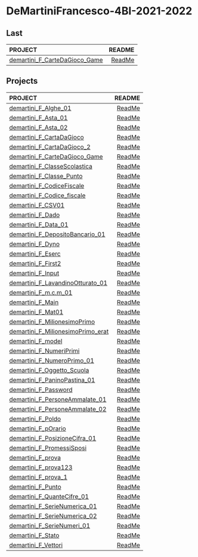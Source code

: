 # DeMartiniFrancesco-4BI-2021-2022

## Last

| PROJECT | README |
| :--- | ---: |
| [demartini_F_CarteDaGioco_Game](https://github.com/deMartiniFrancesco/DeMartiniFrancesco-4BI-2021-2022/tree/master/src/demartini_F_CarteDaGioco_Game/bin) | [ReadMe](https://github.com/deMartiniFrancesco/DeMartiniFrancesco-4BI-2021-2022/tree/master/src/demartini_F_CarteDaGioco_Game/doc/README.md) |

## Projects

| PROJECT | README |
| :--- | ---: |
| [demartini_F_Alghe_01](https://github.com/deMartiniFrancesco/DeMartiniFrancesco-4BI-2021-2022/tree/master/src/demartini_F_Alghe_01/bin) | [ReadMe](https://github.com/deMartiniFrancesco/DeMartiniFrancesco-4BI-2021-2022/tree/master/src/demartini_F_Alghe_01/doc/README.md) |
| [demartini_F_Asta_01](https://github.com/deMartiniFrancesco/DeMartiniFrancesco-4BI-2021-2022/tree/master/src/demartini_F_Asta_01/bin) | [ReadMe](https://github.com/deMartiniFrancesco/DeMartiniFrancesco-4BI-2021-2022/tree/master/src/demartini_F_Asta_01/doc/README.md) |
| [demartini_F_Asta_02](https://github.com/deMartiniFrancesco/DeMartiniFrancesco-4BI-2021-2022/tree/master/src/demartini_F_Asta_02/bin) | [ReadMe](https://github.com/deMartiniFrancesco/DeMartiniFrancesco-4BI-2021-2022/tree/master/src/demartini_F_Asta_02/doc/README.md) |
| [demartini_F_CartaDaGioco](https://github.com/deMartiniFrancesco/DeMartiniFrancesco-4BI-2021-2022/tree/master/src/demartini_F_CartaDaGioco/bin) | [ReadMe](https://github.com/deMartiniFrancesco/DeMartiniFrancesco-4BI-2021-2022/tree/master/src/demartini_F_CartaDaGioco/doc/README.md) |
| [demartini_F_CartaDaGioco_2](https://github.com/deMartiniFrancesco/DeMartiniFrancesco-4BI-2021-2022/tree/master/src/demartini_F_CartaDaGioco_2/bin) | [ReadMe](https://github.com/deMartiniFrancesco/DeMartiniFrancesco-4BI-2021-2022/tree/master/src/demartini_F_CartaDaGioco_2/doc/README.md) |
| [demartini_F_CarteDaGioco_Game](https://github.com/deMartiniFrancesco/DeMartiniFrancesco-4BI-2021-2022/tree/master/src/demartini_F_CarteDaGioco_Game/bin) | [ReadMe](https://github.com/deMartiniFrancesco/DeMartiniFrancesco-4BI-2021-2022/tree/master/src/demartini_F_CarteDaGioco_Game/doc/README.md) |
| [demartini_F_ClasseScolastica](https://github.com/deMartiniFrancesco/DeMartiniFrancesco-4BI-2021-2022/tree/master/src/demartini_F_ClasseScolastica/bin) | [ReadMe](https://github.com/deMartiniFrancesco/DeMartiniFrancesco-4BI-2021-2022/tree/master/src/demartini_F_ClasseScolastica/doc/README.md) |
| [demartini_F_Classe_Punto](https://github.com/deMartiniFrancesco/DeMartiniFrancesco-4BI-2021-2022/tree/master/src/demartini_F_Classe_Punto/bin) | [ReadMe](https://github.com/deMartiniFrancesco/DeMartiniFrancesco-4BI-2021-2022/tree/master/src/demartini_F_Classe_Punto/doc/README.md) |
| [demartini_F_CodiceFiscale](https://github.com/deMartiniFrancesco/DeMartiniFrancesco-4BI-2021-2022/tree/master/src/demartini_F_CodiceFiscale/bin) | [ReadMe](https://github.com/deMartiniFrancesco/DeMartiniFrancesco-4BI-2021-2022/tree/master/src/demartini_F_CodiceFiscale/doc/README.md) |
| [demartini_F_Codice_fiscale](https://github.com/deMartiniFrancesco/DeMartiniFrancesco-4BI-2021-2022/tree/master/src/demartini_F_Codice_fiscale/bin) | [ReadMe](https://github.com/deMartiniFrancesco/DeMartiniFrancesco-4BI-2021-2022/tree/master/src/demartini_F_Codice_fiscale/doc/README.md) |
| [demartini_F_CSV01](https://github.com/deMartiniFrancesco/DeMartiniFrancesco-4BI-2021-2022/tree/master/src/demartini_F_CSV01/bin) | [ReadMe](https://github.com/deMartiniFrancesco/DeMartiniFrancesco-4BI-2021-2022/tree/master/src/demartini_F_CSV01/doc/README.md) |
| [demartini_F_Dado](https://github.com/deMartiniFrancesco/DeMartiniFrancesco-4BI-2021-2022/tree/master/src/demartini_F_Dado/bin) | [ReadMe](https://github.com/deMartiniFrancesco/DeMartiniFrancesco-4BI-2021-2022/tree/master/src/demartini_F_Dado/doc/README.md) |
| [demartini_F_Data_01](https://github.com/deMartiniFrancesco/DeMartiniFrancesco-4BI-2021-2022/tree/master/src/demartini_F_Data_01/bin) | [ReadMe](https://github.com/deMartiniFrancesco/DeMartiniFrancesco-4BI-2021-2022/tree/master/src/demartini_F_Data_01/doc/README.md) |
| [demartini_F_DepositoBancario_01](https://github.com/deMartiniFrancesco/DeMartiniFrancesco-4BI-2021-2022/tree/master/src/demartini_F_DepositoBancario_01/bin) | [ReadMe](https://github.com/deMartiniFrancesco/DeMartiniFrancesco-4BI-2021-2022/tree/master/src/demartini_F_DepositoBancario_01/doc/README.md) |
| [demartini_F_Dyno](https://github.com/deMartiniFrancesco/DeMartiniFrancesco-4BI-2021-2022/tree/master/src/demartini_F_Dyno/bin) | [ReadMe](https://github.com/deMartiniFrancesco/DeMartiniFrancesco-4BI-2021-2022/tree/master/src/demartini_F_Dyno/doc/README.md) |
| [demartini_F_Eserc](https://github.com/deMartiniFrancesco/DeMartiniFrancesco-4BI-2021-2022/tree/master/src/demartini_F_Eserc/bin) | [ReadMe](https://github.com/deMartiniFrancesco/DeMartiniFrancesco-4BI-2021-2022/tree/master/src/demartini_F_Eserc/doc/README.md) |
| [demartini_F_First2](https://github.com/deMartiniFrancesco/DeMartiniFrancesco-4BI-2021-2022/tree/master/src/demartini_F_First2/bin) | [ReadMe](https://github.com/deMartiniFrancesco/DeMartiniFrancesco-4BI-2021-2022/tree/master/src/demartini_F_First2/doc/README.md) |
| [demartini_F_Input](https://github.com/deMartiniFrancesco/DeMartiniFrancesco-4BI-2021-2022/tree/master/src/demartini_F_Input/bin) | [ReadMe](https://github.com/deMartiniFrancesco/DeMartiniFrancesco-4BI-2021-2022/tree/master/src/demartini_F_Input/doc/README.md) |
| [demartini_F_LavandinoOtturato_01](https://github.com/deMartiniFrancesco/DeMartiniFrancesco-4BI-2021-2022/tree/master/src/demartini_F_LavandinoOtturato_01/bin) | [ReadMe](https://github.com/deMartiniFrancesco/DeMartiniFrancesco-4BI-2021-2022/tree/master/src/demartini_F_LavandinoOtturato_01/doc/README.md) |
| [demartini_F_m.c.m_01](https://github.com/deMartiniFrancesco/DeMartiniFrancesco-4BI-2021-2022/tree/master/src/demartini_F_m.c.m_01/bin) | [ReadMe](https://github.com/deMartiniFrancesco/DeMartiniFrancesco-4BI-2021-2022/tree/master/src/demartini_F_m.c.m_01/doc/README.md) |
| [demartini_F_Main](https://github.com/deMartiniFrancesco/DeMartiniFrancesco-4BI-2021-2022/tree/master/src/demartini_F_Main/bin) | [ReadMe](https://github.com/deMartiniFrancesco/DeMartiniFrancesco-4BI-2021-2022/tree/master/src/demartini_F_Main/doc/README.md) |
| [demartini_F_Mat01](https://github.com/deMartiniFrancesco/DeMartiniFrancesco-4BI-2021-2022/tree/master/src/demartini_F_Mat01/bin) | [ReadMe](https://github.com/deMartiniFrancesco/DeMartiniFrancesco-4BI-2021-2022/tree/master/src/demartini_F_Mat01/doc/README.md) |
| [demartini_F_MilionesimoPrimo](https://github.com/deMartiniFrancesco/DeMartiniFrancesco-4BI-2021-2022/tree/master/src/demartini_F_MilionesimoPrimo/bin) | [ReadMe](https://github.com/deMartiniFrancesco/DeMartiniFrancesco-4BI-2021-2022/tree/master/src/demartini_F_MilionesimoPrimo/doc/README.md) |
| [demartini_F_MilionesimoPrimo_erat](https://github.com/deMartiniFrancesco/DeMartiniFrancesco-4BI-2021-2022/tree/master/src/demartini_F_MilionesimoPrimo_erat/bin) | [ReadMe](https://github.com/deMartiniFrancesco/DeMartiniFrancesco-4BI-2021-2022/tree/master/src/demartini_F_MilionesimoPrimo_erat/doc/README.md) |
| [demartini_F_model](https://github.com/deMartiniFrancesco/DeMartiniFrancesco-4BI-2021-2022/tree/master/src/demartini_F_model/bin) | [ReadMe](https://github.com/deMartiniFrancesco/DeMartiniFrancesco-4BI-2021-2022/tree/master/src/demartini_F_model/doc/README.md) |
| [demartini_F_NumeriPrimi](https://github.com/deMartiniFrancesco/DeMartiniFrancesco-4BI-2021-2022/tree/master/src/demartini_F_NumeriPrimi/bin) | [ReadMe](https://github.com/deMartiniFrancesco/DeMartiniFrancesco-4BI-2021-2022/tree/master/src/demartini_F_NumeriPrimi/doc/README.md) |
| [demartini_F_NumeroPrimo_01](https://github.com/deMartiniFrancesco/DeMartiniFrancesco-4BI-2021-2022/tree/master/src/demartini_F_NumeroPrimo_01/bin) | [ReadMe](https://github.com/deMartiniFrancesco/DeMartiniFrancesco-4BI-2021-2022/tree/master/src/demartini_F_NumeroPrimo_01/doc/README.md) |
| [demartini_F_Oggetto_Scuola](https://github.com/deMartiniFrancesco/DeMartiniFrancesco-4BI-2021-2022/tree/master/src/demartini_F_Oggetto_Scuola/bin) | [ReadMe](https://github.com/deMartiniFrancesco/DeMartiniFrancesco-4BI-2021-2022/tree/master/src/demartini_F_Oggetto_Scuola/doc/README.md) |
| [demartini_F_PaninoPastina_01](https://github.com/deMartiniFrancesco/DeMartiniFrancesco-4BI-2021-2022/tree/master/src/demartini_F_PaninoPastina_01/bin) | [ReadMe](https://github.com/deMartiniFrancesco/DeMartiniFrancesco-4BI-2021-2022/tree/master/src/demartini_F_PaninoPastina_01/doc/README.md) |
| [demartini_F_Password](https://github.com/deMartiniFrancesco/DeMartiniFrancesco-4BI-2021-2022/tree/master/src/demartini_F_Password/bin) | [ReadMe](https://github.com/deMartiniFrancesco/DeMartiniFrancesco-4BI-2021-2022/tree/master/src/demartini_F_Password/doc/README.md) |
| [demartini_F_PersoneAmmalate_01](https://github.com/deMartiniFrancesco/DeMartiniFrancesco-4BI-2021-2022/tree/master/src/demartini_F_PersoneAmmalate_01/bin) | [ReadMe](https://github.com/deMartiniFrancesco/DeMartiniFrancesco-4BI-2021-2022/tree/master/src/demartini_F_PersoneAmmalate_01/doc/README.md) |
| [demartini_F_PersoneAmmalate_02](https://github.com/deMartiniFrancesco/DeMartiniFrancesco-4BI-2021-2022/tree/master/src/demartini_F_PersoneAmmalate_02/bin) | [ReadMe](https://github.com/deMartiniFrancesco/DeMartiniFrancesco-4BI-2021-2022/tree/master/src/demartini_F_PersoneAmmalate_02/doc/README.md) |
| [demartini_F_Poldo](https://github.com/deMartiniFrancesco/DeMartiniFrancesco-4BI-2021-2022/tree/master/src/demartini_F_Poldo/bin) | [ReadMe](https://github.com/deMartiniFrancesco/DeMartiniFrancesco-4BI-2021-2022/tree/master/src/demartini_F_Poldo/doc/README.md) |
| [demartini_F_pOrario](https://github.com/deMartiniFrancesco/DeMartiniFrancesco-4BI-2021-2022/tree/master/src/demartini_F_pOrario/bin) | [ReadMe](https://github.com/deMartiniFrancesco/DeMartiniFrancesco-4BI-2021-2022/tree/master/src/demartini_F_pOrario/doc/README.md) |
| [demartini_F_PosizioneCifra_01](https://github.com/deMartiniFrancesco/DeMartiniFrancesco-4BI-2021-2022/tree/master/src/demartini_F_PosizioneCifra_01/bin) | [ReadMe](https://github.com/deMartiniFrancesco/DeMartiniFrancesco-4BI-2021-2022/tree/master/src/demartini_F_PosizioneCifra_01/doc/README.md) |
| [demartini_F_PromessiSposi](https://github.com/deMartiniFrancesco/DeMartiniFrancesco-4BI-2021-2022/tree/master/src/demartini_F_PromessiSposi/bin) | [ReadMe](https://github.com/deMartiniFrancesco/DeMartiniFrancesco-4BI-2021-2022/tree/master/src/demartini_F_PromessiSposi/doc/README.md) |
| [demartini_F_prova](https://github.com/deMartiniFrancesco/DeMartiniFrancesco-4BI-2021-2022/tree/master/src/demartini_F_prova/bin) | [ReadMe](https://github.com/deMartiniFrancesco/DeMartiniFrancesco-4BI-2021-2022/tree/master/src/demartini_F_prova/doc/README.md) |
| [demartini_F_prova123](https://github.com/deMartiniFrancesco/DeMartiniFrancesco-4BI-2021-2022/tree/master/src/demartini_F_prova123/bin) | [ReadMe](https://github.com/deMartiniFrancesco/DeMartiniFrancesco-4BI-2021-2022/tree/master/src/demartini_F_prova123/doc/README.md) |
| [demartini_F_prova_1](https://github.com/deMartiniFrancesco/DeMartiniFrancesco-4BI-2021-2022/tree/master/src/demartini_F_prova_1/bin) | [ReadMe](https://github.com/deMartiniFrancesco/DeMartiniFrancesco-4BI-2021-2022/tree/master/src/demartini_F_prova_1/doc/README.md) |
| [demartini_F_Punto](https://github.com/deMartiniFrancesco/DeMartiniFrancesco-4BI-2021-2022/tree/master/src/demartini_F_Punto/bin) | [ReadMe](https://github.com/deMartiniFrancesco/DeMartiniFrancesco-4BI-2021-2022/tree/master/src/demartini_F_Punto/doc/README.md) |
| [demartini_F_QuanteCifre_01](https://github.com/deMartiniFrancesco/DeMartiniFrancesco-4BI-2021-2022/tree/master/src/demartini_F_QuanteCifre_01/bin) | [ReadMe](https://github.com/deMartiniFrancesco/DeMartiniFrancesco-4BI-2021-2022/tree/master/src/demartini_F_QuanteCifre_01/doc/README.md) |
| [demartini_F_SerieNumerica_01](https://github.com/deMartiniFrancesco/DeMartiniFrancesco-4BI-2021-2022/tree/master/src/demartini_F_SerieNumerica_01/bin) | [ReadMe](https://github.com/deMartiniFrancesco/DeMartiniFrancesco-4BI-2021-2022/tree/master/src/demartini_F_SerieNumerica_01/doc/README.md) |
| [demartini_F_SerieNumerica_02](https://github.com/deMartiniFrancesco/DeMartiniFrancesco-4BI-2021-2022/tree/master/src/demartini_F_SerieNumerica_02/bin) | [ReadMe](https://github.com/deMartiniFrancesco/DeMartiniFrancesco-4BI-2021-2022/tree/master/src/demartini_F_SerieNumerica_02/doc/README.md) |
| [demartini_F_SerieNumeri_01](https://github.com/deMartiniFrancesco/DeMartiniFrancesco-4BI-2021-2022/tree/master/src/demartini_F_SerieNumeri_01/bin) | [ReadMe](https://github.com/deMartiniFrancesco/DeMartiniFrancesco-4BI-2021-2022/tree/master/src/demartini_F_SerieNumeri_01/doc/README.md) |
| [demartini_F_Stato](https://github.com/deMartiniFrancesco/DeMartiniFrancesco-4BI-2021-2022/tree/master/src/demartini_F_Stato/bin) | [ReadMe](https://github.com/deMartiniFrancesco/DeMartiniFrancesco-4BI-2021-2022/tree/master/src/demartini_F_Stato/doc/README.md) |
| [demartini_F_Vettori](https://github.com/deMartiniFrancesco/DeMartiniFrancesco-4BI-2021-2022/tree/master/src/demartini_F_Vettori/bin) | [ReadMe](https://github.com/deMartiniFrancesco/DeMartiniFrancesco-4BI-2021-2022/tree/master/src/demartini_F_Vettori/doc/README.md) |
